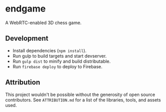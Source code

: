 # endgame

A WebRTC-enabled 3D chess game.

## Development

- Install dependencies (`npm install`).
- Run gulp to build targets and start devserver.
- Run `gulp dist` to minify and build distributable.
- Run `firebase deploy` to deploy to Firebase.

## Attribution

This project wouldn't be possible without the generosity of open source
contributors. See `ATTRIBUTION.md` for a list of the libraries, tools, and
assets used.
